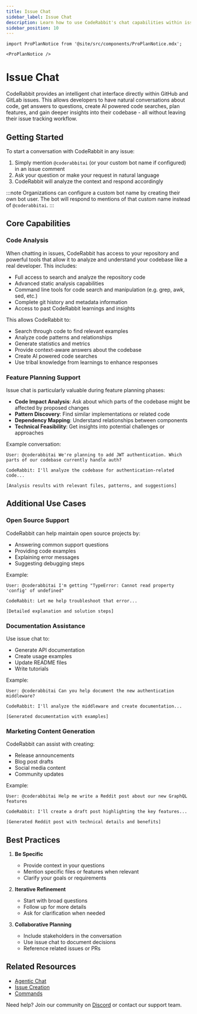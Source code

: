 ```yaml
---
title: Issue Chat
sidebar_label: Issue Chat
description: Learn how to use CodeRabbit's chat capabilities within issues
sidebar_position: 10
---
```


```mdx-code-block
import ProPlanNotice from '@site/src/components/ProPlanNotice.mdx';

<ProPlanNotice />
```

# Issue Chat

CodeRabbit provides an intelligent chat interface directly within GitHub and GitLab issues. This allows developers to have natural conversations about code, get answers to questions, create AI powered code searches, plan features, and gain deeper insights into their codebase - all without leaving their issue tracking workflow.

## Getting Started

To start a conversation with CodeRabbit in any issue:

1. Simply mention `@coderabbitai` (or your custom bot name if configured) in an issue comment
2. Ask your question or make your request in natural language
3. CodeRabbit will analyze the context and respond accordingly

:::note
Organizations can configure a custom bot name by creating their own bot user. The bot will respond to mentions of that custom name instead of `@coderabbitai`.
:::

## Core Capabilities

### Code Analysis

When chatting in issues, CodeRabbit has access to your repository and powerful tools that allow it to analyze and understand your codebase like a real developer. This includes:

- Full access to search and analyze the repository code
- Advanced static analysis capabilities
- Command line tools for code search and manipulation (e.g. grep, awk, sed, etc.)
- Complete git history and metadata information
- Access to past CodeRabbit learnings and insights

This allows CodeRabbit to:

- Search through code to find relevant examples
- Analyze code patterns and relationships
- Generate statistics and metrics
- Provide context-aware answers about the codebase
- Create AI powered code searches
- Use tribal knowledge from learnings to enhance responses

### Feature Planning Support

Issue chat is particularly valuable during feature planning phases:

- **Code Impact Analysis**: Ask about which parts of the codebase might be affected by proposed changes
- **Pattern Discovery**: Find similar implementations or related code
- **Dependency Mapping**: Understand relationships between components
- **Technical Feasibility**: Get insights into potential challenges or approaches

Example conversation:

```text
User: @coderabbitai We're planning to add JWT authentication. Which parts of our codebase currently handle auth?

CodeRabbit: I'll analyze the codebase for authentication-related code...

[Analysis results with relevant files, patterns, and suggestions]
```

## Additional Use Cases

### Open Source Support

CodeRabbit can help maintain open source projects by:

- Answering common support questions
- Providing code examples
- Explaining error messages
- Suggesting debugging steps

Example:

```text
User: @coderabbitai I'm getting "TypeError: Cannot read property 'config' of undefined"

CodeRabbit: Let me help troubleshoot that error...

[Detailed explanation and solution steps]
```

### Documentation Assistance

Use issue chat to:

- Generate API documentation
- Create usage examples
- Update README files
- Write tutorials

Example:

```text
User: @coderabbitai Can you help document the new authentication middleware?

CodeRabbit: I'll analyze the middleware and create documentation...

[Generated documentation with examples]
```

### Marketing Content Generation

CodeRabbit can assist with creating:

- Release announcements
- Blog post drafts
- Social media content
- Community updates

Example:

```text
User: @coderabbitai Help me write a Reddit post about our new GraphQL features

CodeRabbit: I'll create a draft post highlighting the key features...

[Generated Reddit post with technical details and benefits]
```

## Best Practices

1. **Be Specific**
   - Provide context in your questions
   - Mention specific files or features when relevant
   - Clarify your goals or requirements

2. **Iterative Refinement**
   - Start with broad questions
   - Follow up for more details
   - Ask for clarification when needed

3. **Collaborative Planning**
   - Include stakeholders in the conversation
   - Use issue chat to document decisions
   - Reference related issues or PRs

## Related Resources

- [Agentic Chat](./agent_chat.md)
- [Issue Creation](./issue-creation.md)
- [Commands](./commands.md)

Need help? Join our community on [Discord](https://discord.gg/coderabbit) or contact our support team.
